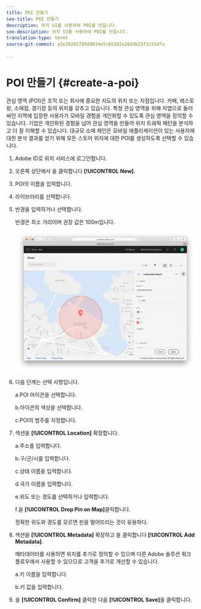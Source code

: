 ```yaml
---
title: POI 만들기
seo-title: POI 만들기
description: 위치 UI를 사용하여 POI를 만듭니다.
seo-description: 위치 UI를 사용하여 POI를 만듭니다.
translation-type: tm+mt
source-git-commit: a2e30282789d9834e5c65502e28ddb25f3c55dfa

---
```



# POI 만들기 {#create-a-poi}

관심 영역 \(POI\)은 조직 또는 회사에 중요한 지도의 위치 또는 지점입니다. 카페, 레스토랑, 소매점, 경기장 등의 위치를 갖추고 있습니다. 특정 관심 영역을 위해 지엽으로 둘러싸인 지역에 입장한 사용자가 모바일 경험을 개인화할 수 있도록 관심 영역을 정의할 수 있습니다. 기업은 개인화된 경험을 넘어 관심 영역을 만들어 위치 트래픽 패턴을 분석하고 더 잘 이해할 수 있습니다. 대규모 소매 체인은 모바일 애플리케이션이 있는 사용자에 대한 분석 결과를 얻기 위해 모든 스토어 위치에 대한 POI를 생성하도록 선택할 수 있습니다.

1. Adobe ID로 위치 서비스에 로그인합니다.
1. 오른쪽 상단에서 을 클릭합니다 **[!UICONTROL New]**.
1. POI의 이름을 입력합니다.
1. 라이브러리를 선택합니다.
1. 반경을 입력하거나 선택합니다.

   반경은 최소 거리이며 권장 값은 100m입니다.

   ![POI 정의](/help/assets/define_poi.png)

1. 다음 단계는 선택 사항입니다.

   a.POI 아이콘을 선택합니다.

   b.아이콘의 색상을 선택합니다.

   c.POI의 범주를 지정합니다.

1. 섹션을 **[!UICONTROL Location]** 확장합니다.

   a.주소를 입력합니다.

   b.구/군/시를 입력합니다.

   c.상태 이름을 입력합니다.

   d.국가 이름을 입력합니다.

   e.위도 또는 경도를 선택하거나 입력합니다.

   f.을 **[!UICONTROL Drop Pin on Map]**&#x200B;클릭합니다.

   정확한 위도와 경도를 모르면 핀을 떨어뜨리는 것이 유용하다.

1. 섹션을 **[!UICONTROL Metadata]** 확장하고 을 클릭합니다 **[!UICONTROL Add Metadata]**.

   메타데이터를 사용하면 위치를 추가로 정의할 수 있으며 다른 Adobe 솔루션 워크플로우에서 사용할 수 있으므로 고객을 추가로 개선할 수 있습니다.

   a.키 이름을 입력합니다.

   b.키 값을 입력합니다.

1. 을 **[!UICONTROL Confirm]** 클릭한 다음 **[!UICONTROL  Save]**&#x200B;을 클릭합니다.
